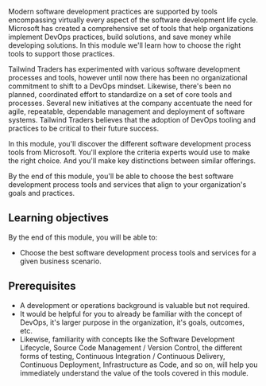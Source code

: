 Modern software development practices are supported by tools encompassing virtually every aspect of the software development life cycle. Microsoft has created a comprehensive set of tools that help organizations implement DevOps practices, build solutions, and save money while developing solutions. In this module we'll learn how to choose the right tools to support those practices.

Tailwind Traders has experimented with various software development processes and tools, however until now there has been no organizational commitment to shift to a DevOps mindset. Likewise, there's been no planned, coordinated effort to standardize on a set of core tools and processes. Several new initiatives at the company accentuate the need for agile, repeatable, dependable management and deployment of software systems. Tailwind Traders believes that the adoption of DevOps tooling and practices to be critical to their future success.

In this module, you'll discover the different software development process tools from Microsoft.  You'll explore the criteria experts would use to make the right choice.  And you'll make key distinctions between similar offerings.

By the end of this module, you'll be able to choose the best software development process tools and services that align to your organization's goals and practices.

## Learning objectives

By the end of this module, you will be able to:

- Choose the best software development process tools and services for a given business scenario.

## Prerequisites

- A development or operations background is valuable but not required.
- It would be helpful for you to already be familiar with the concept of DevOps, it's larger purpose in the organization, it's goals, outcomes, etc.
- Likewise, familiarity with concepts like the Software Development Lifecycle, Source Code Management / Version Control, the different forms of testing, Continuous Integration / Continuous Delivery, Continuous Deployment, Infrastructure as Code, and so on, will help you immediately understand the value of the tools covered in this module.
